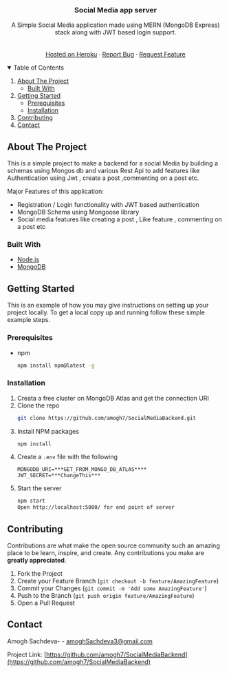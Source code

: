 <!-- PROJECT LOGO -->
<br />
<p align="center">
  <h3 align="center">Social Media app server</h3>
  <p align="center">
A Simple Social Media  application made using MERN (MongoDB Express) stack along with JWT based login support.
    <br />
    <br />
    <br />
     <a href="https://yocket-social-media-server.herokuapp.com/">Hosted on Heroku</a>
    ·
    <a href="https://github.com/amogh7/SocialMediaBackend/issues/new">Report Bug</a>
    ·
    <a href="https://github.com/amogh7/SocialMediaBackend/issues/new">Request Feature</a>
  </p>
</p>
<!-- TABLE OF CONTENTS -->
<details open="open">
  <summary>Table of Contents</summary>
  <ol>
    <li>
      <a href="#about-the-project">About The Project</a>
      <ul>
        <li><a href="#built-with">Built With</a></li>
      </ul>
    </li>
    <li>
      <a href="#getting-started">Getting Started</a>
      <ul>
        <li><a href="#prerequisites">Prerequisites</a></li>
        <li><a href="#installation">Installation</a></li>
      </ul>
    </li>
    <li><a href="#contributing">Contributing</a></li>
    <li><a href="#contact">Contact</a></li>
  </ol>
</details>

<!-- ABOUT THE PROJECT -->
## About The Project
This is a simple project to make a backend for a social Media by building a schemas using Mongos db and various Rest Api to add features like Authentication using Jwt , create a post ,commenting on a post etc.

Major Features of this application:
* Registration / Login functionality with JWT based authentication
* MongoDB Schema using Mongoose library 
* Social media features like creating a post , Like feature , commenting on a post etc
  
### Built With

* [Node.js](https://nodejs.org/en/)
* [MongoDB](https://www.mongodb.com/)

<!-- GETTING STARTED -->
## Getting Started

This is an example of how you may give instructions on setting up your project locally.
To get a local copy up and running follow these simple example steps.

### Prerequisites
* npm
  ```sh
  npm install npm@latest -g
  ```

### Installation

1. Creata a free cluster on MongoDB Atlas and get the connection URI
2. Clone the repo
   ```sh
   git clone https://github.com/amogh7/SocialMediaBackend.git
   ```
3. Install NPM packages
   ```sh
   npm install 
   ```
4. Create a `.env` file with the following
    ```
    MONGODB_URI=***GET_FROM_MONGO_DB_ATLAS****
    JWT_SECRET=***ChangeThis***
    ```
6. Start the server
   ```sh
   npm start
   Open http://localhost:5000/ for end point of server
   ```
   
   
<!-- CONTRIBUTING -->
## Contributing

Contributions are what make the open source community such an amazing place to be learn, inspire, and create. Any contributions you make are **greatly appreciated**.

1. Fork the Project
2. Create your Feature Branch (`git checkout -b feature/AmazingFeature`)
3. Commit your Changes (`git commit -m 'Add some AmazingFeature'`)
4. Push to the Branch (`git push origin feature/AmazingFeature`)
5. Open a Pull Request






<!-- CONTACT -->
## Contact

Amogh Sachdeva- - amoghSachdeva3@gmail.com

Project Link: [https://github.com/amogh7/SocialMediaBackend](https://github.com/amogh7/SocialMediaBackend)
